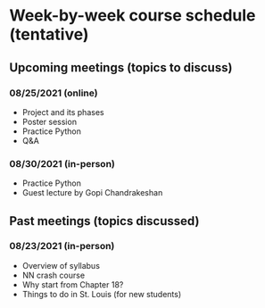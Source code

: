 # Week-by-week course schedule (tentative)

## Upcoming meetings (topics to discuss)

### 08/25/2021 (online)
- Project and its phases
- Poster session
- Practice Python
- Q&A

### 08/30/2021 (in-person)
- Practice Python
- Guest lecture by Gopi Chandrakeshan


## Past meetings (topics discussed)
### 08/23/2021 (in-person)
- Overview of syllabus
- NN crash course
- Why start from Chapter 18?
- Things to do in St. Louis (for new students)




<!--
1. **01/28**
   - Meeting topics: QnA + Project ideas + Activities for the project
   - Due next week:
      - Concept map homework: Chapter 18
      - Quiz: Chapter 18
      - Chapter homework: None
      - Project: None
   - Suggestion:
      - Work on Activities 1 & 2 for the project
      
1. **02/04**
   - Meeting topics: QnA
   - Due next week:
      - Concept map homework: Chapter 1 and Chapter 2
      - Quiz: Chapter 1 & 2
      - Chapter homework: None
      - Project: None

1. **02/11**
   - Meeting topics: QnA
   - Due next week:
      - Concept map homework: Chapter 3
      - Quiz: Chapter 3
      - Chapter homework: Chapter 3 (Homeworks 1 & 2 - BFS)
      - Project: None

1. **02/18**
   - No class meeting scheduled (but may be scheduled based on request)
   - Due next week:
      - Concept map homework: Chapter 5
      - Quiz: Chapter 5
      - Chapter homework: Chapter 5 (Alpha-beta pruning)
      - Project: Phase I

1. **02/25**
   - No class meeting scheduled (but may be scheduled based on request)
   - Due next week:
      - Concept map homework: Chapter 7
      - Quiz: Chapter 7
      - Chapter homework: None
      - Project: None

1. **03/04**
   - No class meeting scheduled (but may be scheduled based on request)
   - Due next week:
      - Concept map homework: Chapter 22
      - Quiz: Chapter 22
      - Chapter homework: Chapter 22 (Natural Language Processing)
      - Project: None

1. **03/11**
   - No class meeting scheduled (but may be scheduled based on request)
   - Due next week:
      - Concept map homework: Chapter 24
      - Quiz: Chapter 24
      - Chapter homework: Chapter 24 (Perception)
      - Project: None

1. **03/18**
   - No class meeting scheduled (but may be scheduled based on request)
   - Due next week:
      - Concept map homework: Chapter 25
      - Quiz: Chapter 25
      - Chapter homework: None
      - Project: None

1. **03/25**
   - No class meeting scheduled (but may be scheduled based on request)
   - Due next week:
      - Concept map homework: None
      - Quiz: None
      - Chapter homework: None
      - Project: None

1. **04/01**
   - Spring break

1. **04/08**
   - Meeting topics: Project phase II
   - Due next week:
      - Concept map homework: Chapter 26
      - Quiz: Chapter 26
      - Chapter homework: None
      - Project: Phase II

1. **04/15**
   - No class meeting scheduled (but may be scheduled based on request)
   - Due next week:
      - Concept map homework: Fair Artificial Intelligence
      - Quiz: Fair Artificial Intelligence
      - Chapter homework: None
      - Project: None

1. **04/22**
   - No class meeting scheduled (but may be scheduled based on request)
   - Due next week:
      - Concept map homework: None
      - Quiz: None
      - Chapter homework: None
      - Project: Phase III
      
1. **04/29**
   - Support for project
   
1. **05/06**
   - Final project report submission opens

1. **05/13**
   - Final project report submission closes
-->
